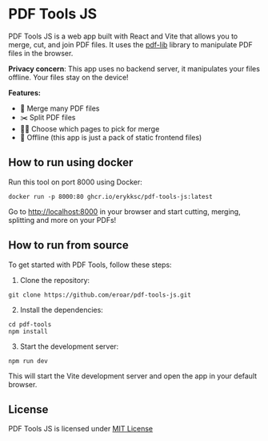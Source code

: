 # PDF Tools JS

PDF Tools JS is a web app built with React and Vite that allows you to merge, cut, and join PDF files.
It uses the [pdf-lib](https://github.com/Hopding/pdf-lib) library to manipulate PDF files in the browser.

**Privacy concern**: This app uses no backend server, it manipulates your files offline.
Your files stay on the device!

**Features:**

- 📎 Merge many PDF files
- ✂️ Split PDF files
- 📄✅ Choose which pages to pick for merge
- 📴 Offline (this app is just a pack of static frontend files)

## How to run using docker

Run this tool on port 8000 using Docker:

```shell
docker run -p 8000:80 ghcr.io/erykksc/pdf-tools-js:latest
```

Go to [http://localhost:8000](http://localhost:8000) in your browser and start cutting, merging, splitting and more on your PDFs!

## How to run from source

To get started with PDF Tools, follow these steps:

1. Clone the repository:

```shell
git clone https://github.com/eroar/pdf-tools-js.git
```

2. Install the dependencies:

```shell
cd pdf-tools
npm install
```

3. Start the development server:

```shell
npm run dev
```

This will start the Vite development server and open the app in your default browser.

## License

PDF Tools JS is licensed under [MIT License](./LICENSE.txt)
